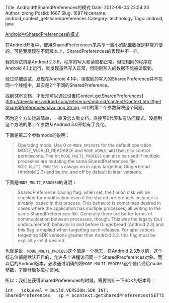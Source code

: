 Title: Android中SharedPreferences的模式
Date: 2012-09-04 23:54:33
Author: zrong
Postid: 1687
Slug: 1687
Nicename: android_context_getsharedpreferences
Category: technology
Tags: android, java

[Android中SharedPreferences的模式](http://zengrong.net/post/1687.htm)

在Android开发中，使用SharedPreferences来共享一些小的配置数据是非常方便的。可是我发现在不同版本上，SharedPreferences的表现并不一样。

我的测试机是Android 2.3.6，程序的写入和读取都正常。但把相同的程序在Android 4.1上运行，就发现虽然写入正常，但刚刚写入的数据不能被读取到。

经过仔细调试，发现在Android 4.1中，读取到的写入的SharedPreference并不在同一个线程中，其实是2个不同的SharedPreference。

找到SDK文档，才发现可以通过设置[Context.getSharedPreferences](http://developer.android.com/reference/android/content/Context.html#getSharedPreferences(java.lang.String, int))的第二个参数解决这个问题。

因为这个方法比较简单，一直没怎么看文档，直接写0代表私有访问模式。没想到这个方法的第二个参数从Android 3.0开始有了变化。

下面是第二个参数mode的说明：

>Operating mode. Use 0 or `MODE_PRIVATE` for the default operation, MODE_WORLD_READABLE and `MODE_WORLD_WRITEABLE` to control permissions. The bit `MODE_MULTI_PROCESS` can also be used if multiple processes are mutating the same SharedPreferences file. `MODE_MULTI_PROCESS` is always on in apps targetting Gingerbread (Android 2.3) and below, and off by default in later versions.

下面是`MODE_MULTI_PROCESS`的说明：

>SharedPreference loading flag: when set, the file on disk will be checked for modification even if the shared preferences instance is already loaded in this process. This behavior is sometimes desired in cases where the application has multiple processes, all writing to the same SharedPreferences file. Generally there are better forms of communication between processes, though.
>This was the legacy (but undocumented) behavior in and before Gingerbread (Android 2.3) and this flag is implied when targetting such releases. For applications targetting SDK versions greater than Android 2.3, this flag must be explicitly set if desired.

也就是说，`MODE_MULTI_PROCESS`这个值是一个标志，在Android 2.3及以前，这个标志位都是默认开启的，允许多个进程访问同一个SharedPrecferences对象。而以后的Android版本，必须通过明确的将`MODE_MULTI_PROCESS`这个值传递给mode参数，才能开启多进程访问。

所以：我们在获得SharedPreferences的时候，需要判断一下SDK的版本号：

<pre lang="JAVA">
int __sdkLevel = Build.VERSION.SDK_INT;
SharedPreferences __sp = $context.getSharedPreferences(SETTING_NAME, (__sdkLevel > Build.VERSION_CODES.FROYO) ? 4 : 0);
</pre>
